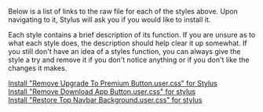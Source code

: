 Below is a list of links to the raw file for each of the styles above. Upon navigating to it, Stylus will ask you if you would like to install it.  

Each style contains a brief description of its function. If you are unsure as to what each style does, the description should help clear it up somewhat. If you still don't have an idea of a styles function, you can always give the style a try and remove it if you don't notice anything or if you don't like the changes it makes.  

[Install "Remove Upgrade To Premium Button.user.css" for Stylus](https://github.com/Neop0litan/CSS-Tweaks/raw/main/Stylus/spotify.com/Remove%20Upgrade%20To%20Premium%20Button.user.css)  
[Install "Remove Download App Button.user.css" for stylus](https://github.com/Neop0litan/CSS-Tweaks/raw/main/Stylus/spotify.com/Remove%20Install%20App%20Button.user.css)  
[Install "Restore Top Navbar Background.user.css" for stylus](https://github.com/Neop0litan/CSS-Tweaks/raw/main/Stylus/spotify.com/Restore%20Top%20Navbar%20Background.user.css)
